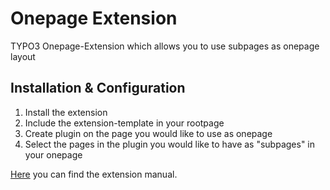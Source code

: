 # Onepage Extension
TYPO3 Onepage-Extension which allows you to use subpages as onepage layout

## Installation & Configuration
1. Install the extension
2. Include the extension-template in your rootpage
3. Create plugin on the page you would like to use as onepage
4. Select the pages in the plugin you would like to have as "subpages" in your onepage

[Here](https://github.com/bergwerk/bwrk_onepage/wiki) you can find the extension manual.